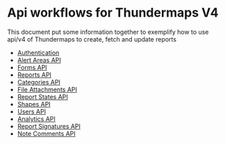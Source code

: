 # Api workflows for Thundermaps V4
This document put some information together to exemplify how to use api/v4 of
Thundermaps to create, fetch and update reports

- [Authentication](010_authentication.md)
- [Alert Areas API](005_alert-area-api.md)
- [Forms API](020_forms-api.md)
- [Reports API](030_reports-api.md)
- [Categories API](040_categories-api.md)
- [File Attachments API](040_file-attachments-api.md)
- [Report States API](050_report-states-api.md)
- [Shapes API](060_shapes-api.md)
- [Users API](070_users-api.md)
- [Analytics API](080_analytics-api.md)
- [Report Signatures API](090_report-signatures-api.md)
- [Note Comments API](100_note-comments-api.md)
